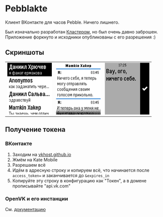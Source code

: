 # Pebblakte
Клиент ВКонтакте для часов Pebble. Ничего лишнего.

Был изначально разработан [Кластером](https://cluster.wtf/), но был очень давно заброшен. Приложение форкнуто и исходники опубликованы с его разрешения :)

## Скриншоты

<table>
    <tbody>
        <tr>
            <td>
                <img src="pebble_screenshot_2024-04-30_14-22-21.png" alt="Список диалогов">
            </td>
            <td>
                <img src="pebble_screenshot_2024-04-30_14-24-08.png" alt="Диалог">
            </td>
            <td>
                <img src="pebble_screenshot_2024-04-30_14-25-36.png" alt="А это типа ответ">
            </td>
        </tr>
    </tbody>
</table>

## Получение токена

### ВКонтакте

1. Заходим на [vkhost.github.io](vkhost.github.io)
2. Жмём на Kate Mobile
3. Разрешаем всё
4. Идём в адресную строку и копируем всё, что начинается после `access_token=` и заканчивается до `&expires_in`
5. Копируйте эту строку в конфигурацию как "Токен", а в домене прописывайте "api.vk.com"

### OpenVK и его инстанции

См. [документацию](https://docs.ovk.to/openvk_engine/ru/api/description/#_1)
